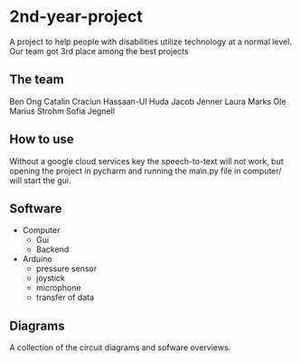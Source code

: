 # 2nd-year-project
A project to help people with disabilities utilize technology at a normal level.
Our team got 3rd place among the best projects

## The team
Ben Ong
Catalin Craciun
Hassaan-Ul Huda
Jacob Jenner
Laura Marks
Ole Marius Strohm
Sofia Jegnell

## How to use
Without a google cloud services key the speech-to-text will not work, but opening the project in pycharm and running the main.py file in computer/ will start the gui.

## Software
* Computer
  * Gui
  * Backend
* Arduino
  * pressure sensor
  * joystick
  * microphone
  * transfer of data

## Diagrams
A collection of the circuit diagrams and sofware overviews.
